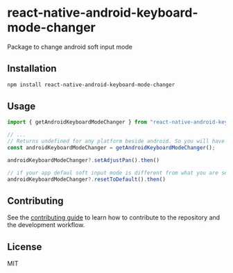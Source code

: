 # react-native-android-keyboard-mode-changer

Package to change android soft input mode

## Installation

```sh
npm install react-native-android-keyboard-mode-changer
```

## Usage

```js
import { getAndroidKeyboardModeChanger } from "react-native-android-keyboard-mode-changer";

// ...
// Returns undefined for any platform beside android. So you will have to use as optional with ?
const androidKeyboardModeChanger = getAndroidKeyboardModeChanger();

androidKeyboardModeChanger?.setAdjustPan().then()

// if your app defaul soft input mode is different from what you are setting, than run resetToDefault when leaving screen
androidKeyboardModeChanger?.resetToDefault().then()
```

## Contributing

See the [contributing guide](CONTRIBUTING.md) to learn how to contribute to the repository and the development workflow.

## License

MIT

